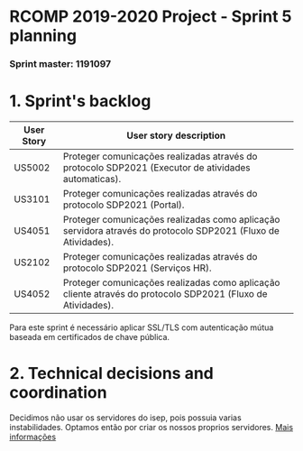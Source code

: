 RCOMP 2019-2020 Project - Sprint 5 planning
===========================================
### Sprint master: 1191097 ###
# 1. Sprint's backlog #

|User Story |User story description|
|--------|--------|
|US5002| Proteger comunicações realizadas através do protocolo SDP2021 (Executor de atividades automaticas).|
|US3101| Proteger comunicações realizadas através do protocolo SDP2021 (Portal).|
|US4051| Proteger comunicações realizadas como aplicação servidora através do protocolo SDP2021 (Fluxo de Atividades).|
|US2102| Proteger comunicações realizadas através do protocolo SDP2021 (Serviços HR).|
|US4052| Proteger comunicações realizadas como aplicação cliente através do protocolo SDP2021 (Fluxo de Atividades).|

Para este sprint é necessário aplicar SSL/TLS com autenticação mútua baseada em certificados de chave pública.


# 2. Technical decisions and coordination #

Decidimos não usar os servidores do isep, pois possuia varias instabilidades. Optamos então por criar os nossos proprios servidores. [Mais informações](technical.md)